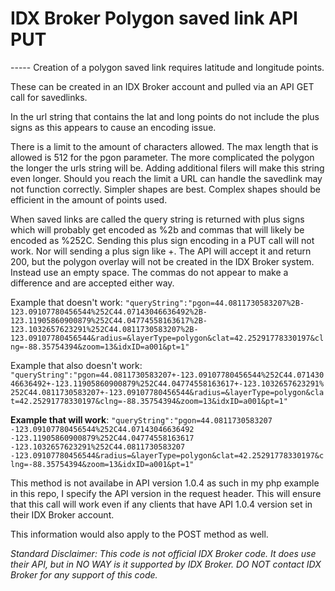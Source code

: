 <h1>IDX Broker Polygon saved link API PUT</h1>
-----
Creation of a polygon saved link requires latitude and longitude points.

These can be created in an IDX Broker account and pulled via an API GET call for savedlinks.

In the url string that contains the lat and long points do not include the plus signs as this appears to cause an encoding issue.

There is a limit to the amount of characters allowed. The max length that is allowed is 512 for the pgon parameter. The more complicated the polygon the longer the urls string will be. Adding additional filers will make this string even longer. Should you reach the limit a URL can handle the savedlink may not function correctly. Simpler shapes are best. Complex shapes should be efficient in the amount of points used.

When saved links are called the query string is returned with plus signs which will probably get encoded as %2b and commas that will likely be encoded as %252C. Sending this plus sign encoding in a PUT call will not work. Nor will sending a plus sign like +. The API will accept it and return 200, but the polygon overlay will not be created in the IDX Broker system. Instead use an empty space. The commas do not appear to make a difference and are accepted either way.

Example that doesn't work:
`"queryString":"pgon=44.0811730583207%2B-123.09107780456544%252C44.07143046636492%2B-123.11905860900879%252C44.04774558163617%2B-123.1032657623291%252C44.0811730583207%2B-123.09107780456544&radius=&layerType=polygon&clat=42.25291778330197&clng=-88.35754394&zoom=13&idxID=a001&pt=1"`

Example that also doesn't work:
`"queryString":"pgon=44.0811730583207+-123.09107780456544%252C44.07143046636492+-123.11905860900879%252C44.04774558163617+-123.1032657623291%252C44.0811730583207+-123.09107780456544&radius=&layerType=polygon&clat=42.25291778330197&clng=-88.35754394&zoom=13&idxID=a001&pt=1"`

**Example that will work**:
`"queryString":"pgon=44.0811730583207 -123.09107780456544%252C44.07143046636492 -123.11905860900879%252C44.04774558163617 -123.1032657623291%252C44.0811730583207 -123.09107780456544&radius=&layerType=polygon&clat=42.25291778330197&clng=-88.35754394&zoom=13&idxID=a001&pt=1"`

This method is not availabe in API version 1.0.4 as such in my php example in this repo, I specify the API version in the request header. This will ensure that this call will work even if any clients that have API 1.0.4 version set in their IDX Broker account.

This information would also apply to the POST method as well.

*Standard Disclaimer: This code is not official IDX Broker code. It does use their API, but in NO WAY is it supported by IDX Broker. DO NOT contact IDX Broker for any support of this code.*

